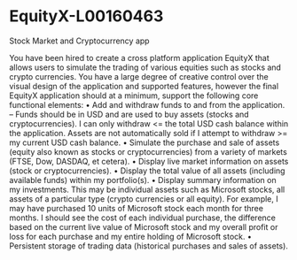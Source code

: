 # EquityX-L00160463
Stock Market and Cryptocurrency app


You have been hired to create a cross platform application EquityX that allows users to
simulate the trading of various equities such as stocks and crypto currencies. You have a
large degree of creative control over the visual design of the application and supported
features, however the final EquityX application should at a minimum, support the following
core functional elements:
• Add and withdraw funds to and from the application. – Funds should be in USD
and are used to buy assets (stocks and cryptocurrencies). I can only withdraw <= the
total USD cash balance within the application. Assets are not automatically sold if I
attempt to withdraw >= my current USD cash balance.
• Simulate the purchase and sale of assets (equity also known as stocks or
cryptocurrencies) from a variety of markets (FTSE, Dow, DASDAQ, et cetera).
• Display live market information on assets (stock or cryptocurrencies).
• Display the total value of all assets (including available funds) within my
portfolio(s).
• Display summary information on my investments. This may be individual assets
such as Microsoft stocks, all assets of a particular type (crypto currencies or all
equity). For example, I may have purchased 10 units of Microsoft stock each month
for three months. I should see the cost of each individual purchase, the difference
based on the current live value of Microsoft stock and my overall profit or loss for
each purchase and my entire holding of Microsoft stock.
• Persistent storage of trading data (historical purchases and sales of assets). 
